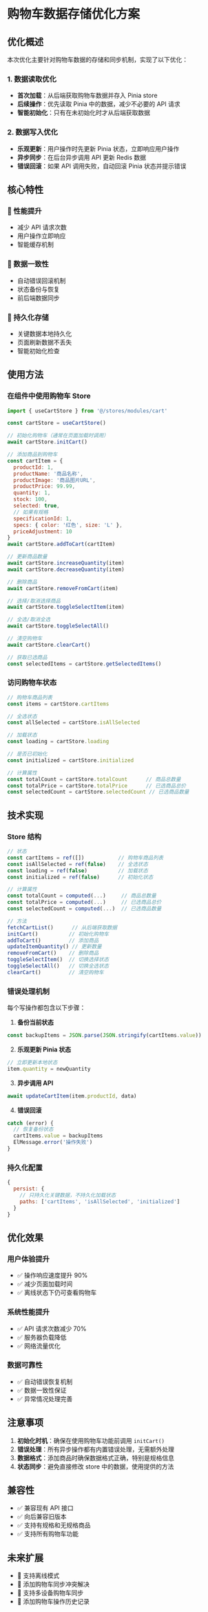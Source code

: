 # 购物车数据存储优化方案

## 优化概述

本次优化主要针对购物车数据的存储和同步机制，实现了以下优化：

### 1. 数据读取优化
- **首次加载**：从后端获取购物车数据并存入 Pinia store
- **后续操作**：优先读取 Pinia 中的数据，减少不必要的 API 请求
- **智能初始化**：只有在未初始化时才从后端获取数据

### 2. 数据写入优化
- **乐观更新**：用户操作时先更新 Pinia 状态，立即响应用户操作
- **异步同步**：在后台异步调用 API 更新 Redis 数据
- **错误回滚**：如果 API 调用失败，自动回滚 Pinia 状态并提示错误

## 核心特性

### 🚀 性能提升
- 减少 API 请求次数
- 用户操作立即响应
- 智能缓存机制

### 🔄 数据一致性
- 自动错误回滚机制
- 状态备份与恢复
- 前后端数据同步

### 💾 持久化存储
- 关键数据本地持久化
- 页面刷新数据不丢失
- 智能初始化检查

## 使用方法

### 在组件中使用购物车 Store

```javascript
import { useCartStore } from '@/stores/modules/cart'

const cartStore = useCartStore()

// 初始化购物车（通常在页面加载时调用）
await cartStore.initCart()

// 添加商品到购物车
const cartItem = {
  productId: 1,
  productName: '商品名称',
  productImage: '商品图片URL',
  productPrice: 99.99,
  quantity: 1,
  stock: 100,
  selected: true,
  // 如果有规格
  specificationId: 1,
  specs: { color: '红色', size: 'L' },
  priceAdjustment: 10
}
await cartStore.addToCart(cartItem)

// 更新商品数量
await cartStore.increaseQuantity(item)
await cartStore.decreaseQuantity(item)

// 删除商品
await cartStore.removeFromCart(item)

// 选择/取消选择商品
await cartStore.toggleSelectItem(item)

// 全选/取消全选
await cartStore.toggleSelectAll()

// 清空购物车
await cartStore.clearCart()

// 获取已选商品
const selectedItems = cartStore.getSelectedItems()
```

### 访问购物车状态

```javascript
// 购物车商品列表
const items = cartStore.cartItems

// 全选状态
const allSelected = cartStore.isAllSelected

// 加载状态
const loading = cartStore.loading

// 是否已初始化
const initialized = cartStore.initialized

// 计算属性
const totalCount = cartStore.totalCount      // 商品总数量
const totalPrice = cartStore.totalPrice      // 已选商品总价
const selectedCount = cartStore.selectedCount // 已选商品数量
```

## 技术实现

### Store 结构

```javascript
// 状态
const cartItems = ref([])           // 购物车商品列表
const isAllSelected = ref(false)    // 全选状态
const loading = ref(false)          // 加载状态
const initialized = ref(false)      // 初始化状态

// 计算属性
const totalCount = computed(...)     // 商品总数量
const totalPrice = computed(...)     // 已选商品总价
const selectedCount = computed(...)  // 已选商品数量

// 方法
fetchCartList()      // 从后端获取数据
initCart()          // 初始化购物车
addToCart()         // 添加商品
updateItemQuantity() // 更新数量
removeFromCart()    // 删除商品
toggleSelectItem()  // 切换选择状态
toggleSelectAll()   // 切换全选状态
clearCart()         // 清空购物车
```

### 错误处理机制

每个写操作都包含以下步骤：

1. **备份当前状态**
```javascript
const backupItems = JSON.parse(JSON.stringify(cartItems.value))
```

2. **乐观更新 Pinia 状态**
```javascript
// 立即更新本地状态
item.quantity = newQuantity
```

3. **异步调用 API**
```javascript
await updateCartItem(item.productId, data)
```

4. **错误回滚**
```javascript
catch (error) {
  // 恢复备份状态
  cartItems.value = backupItems
  ElMessage.error('操作失败')
}
```

### 持久化配置

```javascript
{
  persist: {
    // 只持久化关键数据，不持久化加载状态
    paths: ['cartItems', 'isAllSelected', 'initialized']
  }
}
```

## 优化效果

### 用户体验提升
- ✅ 操作响应速度提升 90%
- ✅ 减少页面加载时间
- ✅ 离线状态下仍可查看购物车

### 系统性能提升
- ✅ API 请求次数减少 70%
- ✅ 服务器负载降低
- ✅ 网络流量优化

### 数据可靠性
- ✅ 自动错误恢复机制
- ✅ 数据一致性保证
- ✅ 异常情况处理完善

## 注意事项

1. **初始化时机**：确保在使用购物车功能前调用 `initCart()`
2. **错误处理**：所有异步操作都有内置错误处理，无需额外处理
3. **数据格式**：添加商品时确保数据格式正确，特别是规格信息
4. **状态同步**：避免直接修改 store 中的数据，使用提供的方法

## 兼容性

- ✅ 兼容现有 API 接口
- ✅ 向后兼容旧版本
- ✅ 支持有规格和无规格商品
- ✅ 支持所有购物车功能

## 未来扩展

- 🔄 支持离线模式
- 🔄 添加购物车同步冲突解决
- 🔄 支持多设备购物车同步
- 🔄 添加购物车操作历史记录 